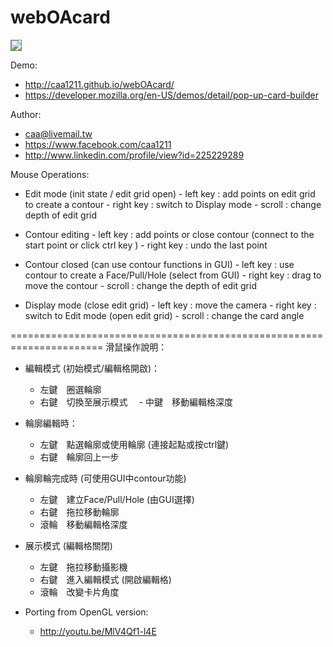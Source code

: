 webOAcard   
=========

<img src="https://developer.cdn.mozilla.net/media/uploads/demos/C/a/Caa/77f0afe80143d13eec0941a262fe4d69/1401981680_screenshot_1.png" style="border: solid 1px gray;">

Demo:
- http://caa1211.github.io/webOAcard/
- https://developer.mozilla.org/en-US/demos/detail/pop-up-card-builder
  
Author:
- caa@livemail.tw   
- https://www.facebook.com/caa1211
- http://www.linkedin.com/profile/view?id=225229289
  
Mouse Operations:

- Edit mode (init state / edit grid open)
      - left key : add points on edit grid to create a contour
      - right key : switch to Display mode
      - scroll : change depth of edit grid
      
- Contour editing
      - left key : add points or close contour (connect to the start point or click ctrl key )
      - right key : undo the last point
      
- Contour closed (can use contour functions in GUI)
      - left key : use contour to create a Face/Pull/Hole (select from GUI)
      - right key : drag to move the contour
      - scroll : change the depth of edit grid
      
- Display mode (close edit grid)
      - left key : move the camera
      - right key : switch to Edit mode (open edit grid)
      - scroll : change the card angle


======================================================================
滑鼠操作說明：

- 編輯模式 (初始模式/編輯格開啟)：
  - 左鍵　圈選輪廓
  - 右鍵　切換至展示模式
　- 中鍵　移動編輯格深度

- 輪廓編輯時：
  - 左鍵　點選輪廓或使用輪廓 (連接起點或按ctrl鍵)
  - 右鍵　輪廓回上一步

- 輪廓輪完成時 (可使用GUI中contour功能)
  - 左鍵　建立Face/Pull/Hole (由GUI選擇)
  - 右鍵　拖拉移動輪廓
  - 滾輪　移動編輯格深度

- 展示模式 (編輯格關閉)
  - 左鍵　拖拉移動攝影機
  - 右鍵　進入編輯模式 (開啟編輯格)
  - 滾輪　改變卡片角度



- Porting from OpenGL version:
  - http://youtu.be/MlV4Qf1-l4E 
      
